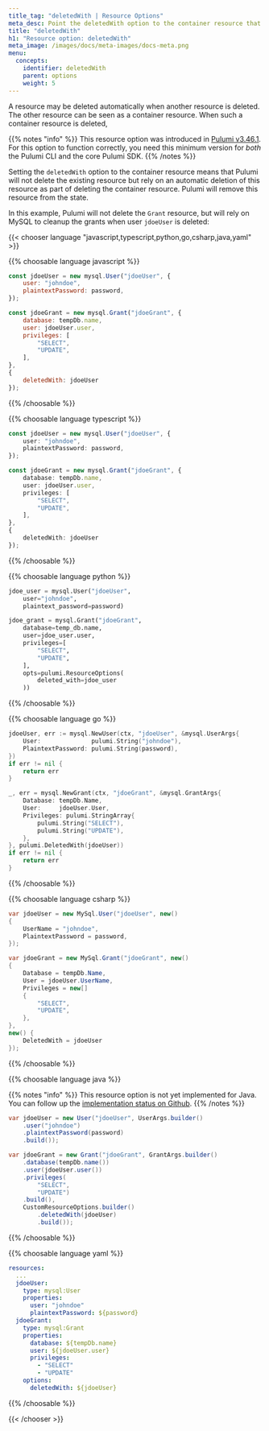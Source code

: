 ```yaml
---
title_tag: "deletedWith | Resource Options"
meta_desc: Point the deletedWith option to the container resource that will automatically delete this resource when the container resource is deleted.
title: "deletedWith"
h1: "Resource option: deletedWith"
meta_image: /images/docs/meta-images/docs-meta.png
menu:
  concepts:
    identifier: deletedWith
    parent: options
    weight: 5
---
```


A resource may be deleted automatically when another resource is deleted. The other resource can be seen as a container resource. When such a container resource is deleted, 

{{% notes "info" %}}
This resource option was introduced in [Pulumi v3.46.1](https://github.com/pulumi/pulumi/releases/tag/v3.46.1). For this option to function correctly, you need this minimum version for *both* the Pulumi CLI and the core Pulumi SDK.
{{% /notes %}}

Setting the `deletedWith` option to the container resource means that Pulumi will not delete the existing resource but rely on an automatic deletion of this resource as part of deleting the container resource. Pulumi will remove this resource from the state.

In this example, Pulumi will not delete the `Grant` resource, but will rely on MySQL to cleanup the grants when user `jdoeUser` is deleted:

{{< chooser language "javascript,typescript,python,go,csharp,java,yaml" >}}

{{% choosable language javascript %}}

```javascript
const jdoeUser = new mysql.User("jdoeUser", {
    user: "johndoe",
    plaintextPassword: password,
});

const jdoeGrant = new mysql.Grant("jdoeGrant", {
    database: tempDb.name,
    user: jdoeUser.user,
    privileges: [
        "SELECT",
        "UPDATE",
    ],
},
{
    deletedWith: jdoeUser
});
```

{{% /choosable %}}

{{% choosable language typescript %}}

```typescript
const jdoeUser = new mysql.User("jdoeUser", {
    user: "johndoe",
    plaintextPassword: password,
});

const jdoeGrant = new mysql.Grant("jdoeGrant", {
    database: tempDb.name,
    user: jdoeUser.user,
    privileges: [
        "SELECT",
        "UPDATE",
    ],
},
{
    deletedWith: jdoeUser
});
```

{{% /choosable %}}

{{% choosable language python %}}

```python
jdoe_user = mysql.User("jdoeUser",
    user="johndoe",
    plaintext_password=password)

jdoe_grant = mysql.Grant("jdoeGrant",
    database=temp_db.name,
    user=jdoe_user.user,
    privileges=[
        "SELECT",
        "UPDATE",
    ],
    opts=pulumi.ResourceOptions(
        deleted_with=jdoe_user
    ))
```

{{% /choosable %}}

{{% choosable language go %}}

```go
jdoeUser, err := mysql.NewUser(ctx, "jdoeUser", &mysql.UserArgs{
    User:              pulumi.String("johndoe"),
    PlaintextPassword: pulumi.String(password),
})
if err != nil {
    return err
}

_, err = mysql.NewGrant(ctx, "jdoeGrant", &mysql.GrantArgs{
    Database: tempDb.Name,
    User:     jdoeUser.User,
    Privileges: pulumi.StringArray{
        pulumi.String("SELECT"),
        pulumi.String("UPDATE"),
    },
}, pulumi.DeletedWith(jdoeUser))
if err != nil {
    return err
}
```

{{% /choosable %}}

{{% choosable language csharp %}}

```csharp
var jdoeUser = new MySql.User("jdoeUser", new()
{
    UserName = "johndoe",
    PlaintextPassword = password,
});

var jdoeGrant = new MySql.Grant("jdoeGrant", new()
{
    Database = tempDb.Name,
    User = jdoeUser.UserName,
    Privileges = new[]
    {
        "SELECT",
        "UPDATE",
    },
},
new() {
    DeletedWith = jdoeUser
});
```

{{% /choosable %}}

{{% choosable language java %}}

{{% notes "info" %}}
This resource option is not yet implemented for Java. You can follow up the [implementation status on Github](https://github.com/pulumi/pulumi-java/issues/944).
{{% /notes %}}

```java
var jdoeUser = new User("jdoeUser", UserArgs.builder()        
    .user("johndoe")
    .plaintextPassword(password)
    .build());

var jdoeGrant = new Grant("jdoeGrant", GrantArgs.builder()        
    .database(tempDb.name())
    .user(jdoeUser.user())
    .privileges(            
        "SELECT",
        "UPDATE")
    .build(),
    CustomResourceOptions.builder()
        .deletedWith(jdoeUser)
        .build());
```

{{% /choosable %}}

{{% choosable language yaml %}}

```yaml
resources:
  ...
  jdoeUser:
    type: mysql:User
    properties:
      user: "johndoe"
      plaintextPassword: ${password}
  jdoeGrant:
    type: mysql:Grant
    properties:
      database: ${tempDb.name}
      user: ${jdoeUser.user}
      privileges:
        - "SELECT"
        - "UPDATE"
    options:
      deletedWith: ${jdoeUser}
```

{{% /choosable %}}

{{< /chooser >}}
